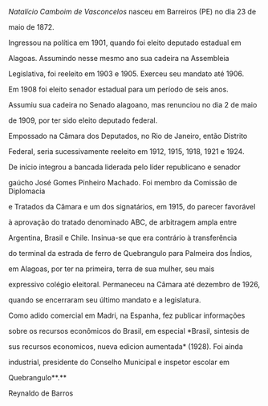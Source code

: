 

*Natalício Camboim de Vasconcelos* nasceu em Barreiros (PE) no dia 23 de

maio de 1872.



Ingressou na política em 1901, quando foi eleito deputado estadual em

Alagoas. Assumindo nesse mesmo ano sua cadeira na Assembleia

Legislativa, foi reeleito em 1903 e 1905. Exerceu seu mandato até 1906.

Em 1908 foi eleito senador estadual para um período de seis anos.

Assumiu sua cadeira no Senado alagoano, mas renunciou no dia 2 de maio

de 1909, por ter sido eleito deputado federal.



Empossado na Câmara dos Deputados, no Rio de Janeiro, então Distrito

Federal, seria sucessivamente reeleito em 1912, 1915, 1918, 1921 e 1924.

De início integrou a bancada liderada pelo líder republicano e senador

gaúcho José Gomes Pinheiro Machado. Foi membro da Comissão de Diplomacia

e Tratados da Câmara e um dos signatários, em 1915, do parecer favorável

à aprovação do tratado denominado ABC, de arbitragem ampla entre

Argentina, Brasil e Chile. Insinua-se que era contrário à transferência

do terminal da estrada de ferro de Quebrangulo para Palmeira dos Índios,

em Alagoas, por ter na primeira, terra de sua mulher, seu mais

expressivo colégio eleitoral. Permaneceu na Câmara até dezembro de 1926,

quando se encerraram seu último mandato e a legislatura.



Como adido comercial em Madri, na Espanha, fez publicar informações

sobre os recursos econômicos do Brasil, em especial *Brasil, sintesis de

sus recursos economicos, nueva edicion aumentada* (1928). Foi ainda

industrial, presidente do Conselho Municipal e inspetor escolar em

Quebrangulo**.**



Reynaldo de Barros



